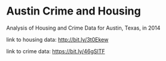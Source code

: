 # Austin Crime and Housing
Analysis of Housing and Crime Data for Austin, Texas, in 2014

link to housing data: http://bit.ly/3t0Ekew

link to crime data: https://bit.ly/46gSlTF
